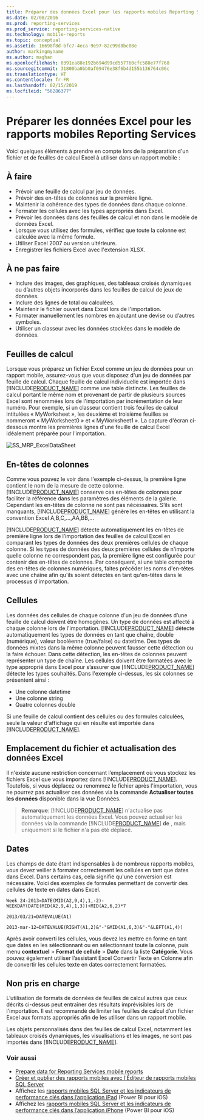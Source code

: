 ```yaml
---
title: Préparer des données Excel pour les rapports mobiles Reporting Services | Microsoft Docs
ms.date: 02/08/2016
ms.prod: reporting-services
ms.prod_service: reporting-services-native
ms.technology: mobile-reports
ms.topic: conceptual
ms.assetid: 16698f8d-bfc7-4eca-9e97-82c99d8bc08e
author: markingmyname
ms.author: maghan
ms.openlocfilehash: 0391ea88e192b694d99cd557760cfc588e77f768
ms.sourcegitcommit: 31800ba0bb0af09476e38f6b4d155b136764c06c
ms.translationtype: HT
ms.contentlocale: fr-FR
ms.lasthandoff: 02/15/2019
ms.locfileid: "56286377"
---
```

# <a name="prepare-excel-data-for-reporting-services-mobile-reports"></a>Préparer les données Excel pour les rapports mobiles Reporting Services
  
Voici quelques éléments à prendre en compte lors de la préparation d'un fichier et de feuilles de calcul Excel à utiliser dans un rapport mobile :  
  
## <a name="do"></a>À faire  
  
- Prévoir une feuille de calcul par jeu de données.  
- Prévoir des en-têtes de colonnes sur la première ligne.  
- Maintenir la cohérence des types de données dans chaque colonne.  
- Formater les cellules avec les types appropriés dans Excel.  
- Prévoir les données dans des feuilles de calcul et non dans le modèle de données Excel.  
- Lorsque vous utilisez des formules, vérifiez que toute la colonne est calculée avec la même formule.  
- Utiliser Excel 2007 ou version ultérieure.  
- Enregistrer les fichiers Excel avec l'extension XLSX.  
          
## <a name="dont"></a>À ne pas faire  
  
- Inclure des images, des graphiques, des tableaux croisés dynamiques ou d’autres objets incorporés dans les feuilles de calcul de jeux de données.  
- Inclure des lignes de total ou calculées.  
- Maintenir le fichier ouvert dans Excel lors de l'importation.  
- Formater manuellement les nombres en ajoutant une devise ou d’autres symboles.  
- Utiliser un classeur avec les données stockées dans le modèle de données.  
  
## <a name="worksheets"></a>Feuilles de calcul  
          
Lorsque vous préparez un fichier Excel comme un jeu de données pour un rapport mobile, assurez-vous que vous disposez d'un jeu de données par feuille de calcul. Chaque feuille de calcul individuelle est importée dans [!INCLUDE[PRODUCT_NAME](../../includes/ss-mobilereptpub-short.md)] comme une table distincte. Les feuilles de calcul portant le même nom et provenant de partir de plusieurs sources Excel sont renommées lors de l'importation par incrémentation de leur numéro. Pour exemple, si un classeur contient trois feuilles de calcul intitulées « MyWorksheet », les deuxième et troisième feuilles se nommeront « MyWorksheet0 » et « MyWorksheet1 ». La capture d'écran ci-dessous montre les premières lignes d'une feuille de calcul Excel idéalement préparée pour l'importation.  
  
![SS_MRP_ExcelDataSheet](../../reporting-services/mobile-reports/media/ss-mrp-exceldatasheet.png)  
          
## <a name="column-headers"></a>En-têtes de colonnes  
  
Comme vous pouvez le voir dans l'exemple ci-dessus, la première ligne contient le nom de la mesure de cette colonne. [!INCLUDE[PRODUCT_NAME](../../includes/ss-mobilereptpub-short.md)] conserve ces en-têtes de colonnes pour faciliter la référence dans les paramètres des éléments de la galerie. Cependant les en-têtes de colonne ne sont pas nécessaires. S’ils sont manquants, [!INCLUDE[PRODUCT_NAME](../../includes/ss-mobilereptpub-short.md)] génère les en-têtes en utilisant la convention Excel A,B,C,...,AA,BB,...  
  
[!INCLUDE[PRODUCT_NAME](../../includes/ss-mobilereptpub-short.md)] détecte automatiquement les en-têtes de première ligne lors de l’importation des feuilles de calcul Excel en comparant les types de données des deux premières cellules de chaque colonne. Si les types de données des deux premières cellules de n'importe quelle colonne ne correspondent pas, la première ligne est configurée pour contenir des en-têtes de colonnes. Par conséquent, si une table comporte des en-têtes de colonnes numériques, faites précéder les noms d'en-têtes avec une chaîne afin qu'ils soient détectés en tant qu'en-têtes dans le processus d'importation.  
  
## <a name="cells"></a>Cellules  
  
Les données des cellules de chaque colonne d'un jeu de données d’une feuille de calcul doivent être homogènes. Un type de données est affecté à chaque colonne lors de l'importation. [!INCLUDE[PRODUCT_NAME](../../includes/ss-mobilereptpub-short.md)] détecte automatiquement les types de données en tant que chaîne, double (numérique), valeur booléenne (true/false) ou datetime. Des types de données mixtes dans la même colonne peuvent fausser cette détection ou la faire échouer. Dans cette détection, les en-têtes de colonnes peuvent représenter un type de chaîne. Les cellules doivent être formatées avec le type approprié dans Excel pour s’assurer que [!INCLUDE[PRODUCT_NAME](../../includes/ss-mobilereptpub-short.md)] détecte les types souhaités. Dans l'exemple ci-dessus, les six colonnes se présentent ainsi :  
*  Une colonne datetime  
*  Une colonne string  
*  Quatre colonnes double  
  
Si une feuille de calcul contient des cellules ou des formules calculées, seule la valeur d'affichage qui en résulte est importée dans [!INCLUDE[PRODUCT_NAME](../../includes/ss-mobilereptpub-short.md)].  
  
## <a name="file-location-and-refreshing-excel-data"></a>Emplacement du fichier et actualisation des données Excel  
  
Il n'existe aucune restriction concernant l’emplacement où vous stockez les fichiers Excel que vous importez dans [!INCLUDE[PRODUCT_NAME](../../includes/ss-mobilereptpub-short.md)]. Toutefois, si vous déplacez ou renommez le fichier après l'importation, vous ne pourrez pas actualiser ces données via la commande **Actualiser toutes les données** disponible dans la vue Données.   
  
>**Remarque**: [!INCLUDE[PRODUCT_NAME](../../includes/ss-mobilereptpub-short.md)] n'actualise pas automatiquement les données Excel. Vous pouvez actualiser les données via la commande [!INCLUDE[PRODUCT_NAME](../../includes/ss-mobilereptpub-short.md)] **de** , mais uniquement si le fichier n'a pas été déplacé.  
  
## <a name="dates"></a>Dates  
  
Les champs de date étant indispensables à de nombreux rapports mobiles, vous devez veiller à formater correctement les cellules en tant que dates dans Excel. Dans certains cas, cela signifie qu'une conversion est nécessaire. Voici des exemples de formules permettant de convertir des cellules de texte en dates dans Excel.  
  
    Week 24-2013=DATE(MID(A2,9,4),1,-2)-WEEKDAY(DATE(MID(A2,9,4),1,3))+MID(A2,6,2)*7  
  
    2013/03/21=DATEVALUE(A1)  
  
    2013-mar-12=DATEVALUE(RIGHT(A1,2)&"-"&MID(A1,6,3)&"-"&LEFT(A1,4))  
  
Après avoir converti les cellules, vous devez les mettre en forme en tant que dates en les sélectionnant ou en sélectionnant toute la colonne, puis menu **contextuel** > **Format de cellule** > **Date** dans la liste **Catégorie**. Vous pouvez également utiliser l’assistant Excel Convertir Texte en Colonne afin de convertir les cellules texte en dates correctement formatées.  
  
## <a name="unsupported"></a>Non pris en charge  
  
L’utilisation de formats de données de feuilles de calcul autres que ceux décrits ci-dessus peut entraîner des résultats imprévisibles lors de l'importation. Il est recommandé de limiter les feuilles de calcul d’un fichier Excel aux formats appropriés afin de les utiliser dans un rapport mobile.  
  
Les objets personnalisés dans des feuilles de calcul Excel, notamment les tableaux croisés dynamiques, les visualisations et les images, ne sont pas importés dans [!INCLUDE[PRODUCT_NAME](../../includes/ss-mobilereptpub-short.md)].  
  
### <a name="see-also"></a>Voir aussi  
- [Prepare data for Reporting Services mobile reports](../../reporting-services/mobile-reports/prepare-data-for-reporting-services-mobile-reports.md)  
- [Créer et publier des rapports mobiles avec l’Éditeur de rapports mobiles SQL Server](../../reporting-services/mobile-reports/create-mobile-reports-with-sql-server-mobile-report-publisher.md)  
-  Affichez les [rapports mobiles SQL Server et les indicateurs de performance clés dans l’application iPad](https://pbiwebprod-docs.azurewebsites.net/documentation/powerbi-mobile-ipad-kpis-mobile-reports)  (Power BI pour iOS)  
-  Affichez les [rapports mobiles SQL Server et les indicateurs de performance clés dans l’application iPhone](https://pbiwebprod-docs.azurewebsites.net/documentation/powerbi-mobile-iphone-kpis-mobile-reports) (Power BI pour iOS)  
  
  
  
  
  
  
  

